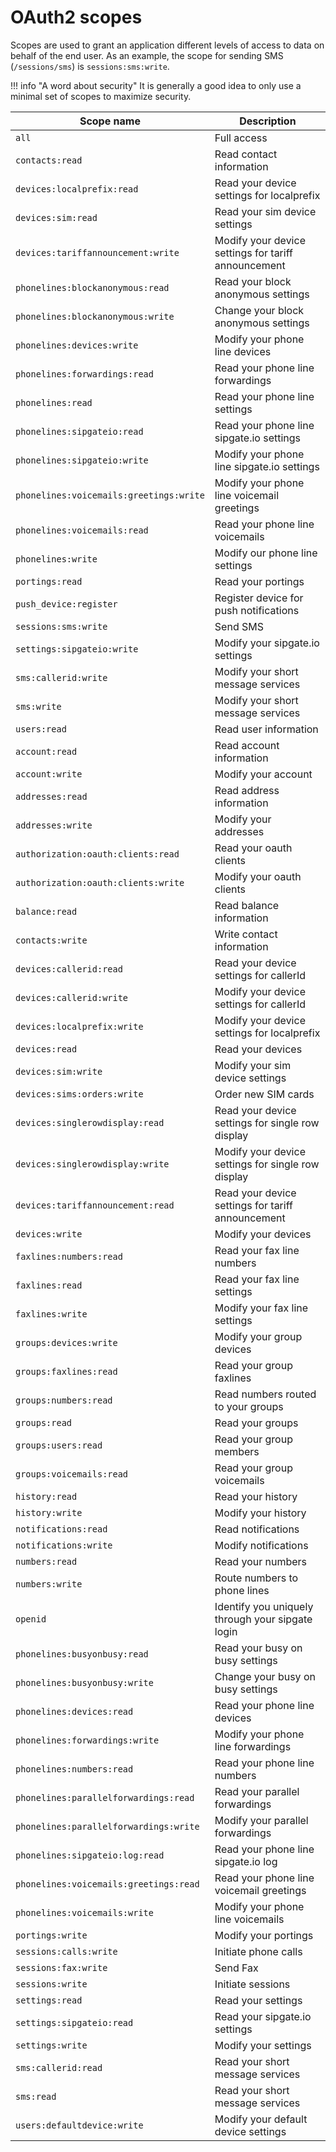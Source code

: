 # OAuth2 scopes

Scopes are used to grant an application different levels of access to data on behalf of the end user. As an example, the scope for sending SMS (`/sessions/sms`) is `sessions:sms:write`.

!!! info "A word about security"
    It is generally a good idea to only use a minimal set of scopes to maximize security.

| Scope name | Description |
|----------- |-------------|
| `all` | Full access |
| `contacts:read` | Read contact information |
| `devices:localprefix:read` | Read your device settings for localprefix |
| `devices:sim:read` | Read your sim device settings |
| `devices:tariffannouncement:write` | Modify your device settings for tariff announcement |
| `phonelines:blockanonymous:read` | Read your block anonymous settings |
| `phonelines:blockanonymous:write` | Change your block anonymous settings |
| `phonelines:devices:write` | Modify your phone line devices |
| `phonelines:forwardings:read` | Read your phone line forwardings |
| `phonelines:read` | Read your phone line settings |
| `phonelines:sipgateio:read` | Read your phone line sipgate.io settings |
| `phonelines:sipgateio:write` | Modify your phone line sipgate.io settings |
| `phonelines:voicemails:greetings:write` | Modify your phone line voicemail greetings |
| `phonelines:voicemails:read` | Read your phone line voicemails |
| `phonelines:write` | Modify our phone line settings |
| `portings:read` | Read your portings |
| `push_device:register` | Register device for push notifications |
| `sessions:sms:write` | Send SMS |
| `settings:sipgateio:write` | Modify your sipgate.io settings |
| `sms:callerid:write` | Modify your short message services |
| `sms:write` | Modify your short message services |
| `users:read` | Read user information |
| `account:read` | Read account information |
| `account:write` | Modify your account |
| `addresses:read` | Read address information |
| `addresses:write` | Modify your addresses |
| `authorization:oauth:clients:read` | Read your oauth clients |
| `authorization:oauth:clients:write` | Modify your oauth clients |                                                                                                                                                                                                            
| `balance:read` | Read balance information |                                                                                                                                                                                                                                  
| `contacts:write` | Write contact information |                                                                                                                                                                                                                               
| `devices:callerid:read` | Read your device settings for callerId |                                                                                                                                                                                                           
| `devices:callerid:write` | Modify your device settings for callerId |                                                                                                                                                                                                        
| `devices:localprefix:write` | Modify your device settings for localprefix |                                                                                                                                                                                                  
| `devices:read` | Read your devices |                                                                                                                                                                                                                                         
| `devices:sim:write` | Modify your sim device settings |                                                                                                                                                                                                                      
| `devices:sims:orders:write` | Order new SIM cards |                                                                                                                                                                                                                          
| `devices:singlerowdisplay:read` | Read your device settings for single row display |                                                                                                                                                                                         
| `devices:singlerowdisplay:write` | Modify your device settings for single row display |                                                                                                                                                                                      
| `devices:tariffannouncement:read` | Read your device settings for tariff announcement |                                                                                                                                                                                      
| `devices:write` | Modify your devices |                                                                                                                                                                                                                                      
| `faxlines:numbers:read` | Read your fax line numbers |                                                                                                                                                                                                                       
| `faxlines:read` | Read your fax line settings |                                                                                                                                                                                                                              
| `faxlines:write` | Modify your fax line settings |                                                                                                                                                                                                                           
| `groups:devices:write` | Modify your group devices |                                                                                                                                                                                                                         
| `groups:faxlines:read` | Read your group faxlines |                                                                                                                                                                                                                          
| `groups:numbers:read` | Read numbers routed to your groups |                                                                                                                                                                                                                 
| `groups:read` | Read your groups |                                                                                                                                                                                                                                           
| `groups:users:read` | Read your group members |                                                                                                                                                                                                                              
| `groups:voicemails:read` | Read your group voicemails |                                                                                                                                                                                                                      
| `history:read` | Read your history |                                                                                                                                                                                                                                         
| `history:write` | Modify your history |                                                                                                                                                                                                                                      
| `notifications:read` | Read notifications |                                                                                                                                                                                                                                  
| `notifications:write` | Modify notifications |                                                                                                                                                                                                                               
| `numbers:read` | Read your numbers |                                                                                                                                                                                                                                         
| `numbers:write` | Route numbers to phone lines |                                                                                                                                                                                                                             
| `openid` | Identify you uniquely through your sipgate login |                                                                                                                                                                                                                
| `phonelines:busyonbusy:read` | Read your busy on busy settings |                                                                                                                                                                                                             
| `phonelines:busyonbusy:write` | Change your busy on busy settings |                                                                                                                                                                                                          
| `phonelines:devices:read` | Read your phone line devices |                                                                                                                                                                                                                   
| `phonelines:forwardings:write` | Modify your phone line forwardings |                                                                                                                                                                                                        
| `phonelines:numbers:read` | Read your phone line numbers |
| `phonelines:parallelforwardings:read` | Read your parallel forwardings |
| `phonelines:parallelforwardings:write` | Modify your parallel forwardings |
| `phonelines:sipgateio:log:read` | Read your phone line sipgate.io log |
| `phonelines:voicemails:greetings:read` | Read your phone line voicemail greetings |
| `phonelines:voicemails:write` | Modify your phone line voicemails |
| `portings:write` | Modify your portings |
| `sessions:calls:write` | Initiate phone calls |
| `sessions:fax:write` |Send Fax |
| `sessions:write` | Initiate sessions |
| `settings:read` | Read your settings |
| `settings:sipgateio:read` | Read your sipgate.io settings |
| `settings:write` | Modify your settings |
| `sms:callerid:read` | Read your short message services |
| `sms:read` | Read your short message services |
| `users:defaultdevice:write` | Modify your default device settings |
